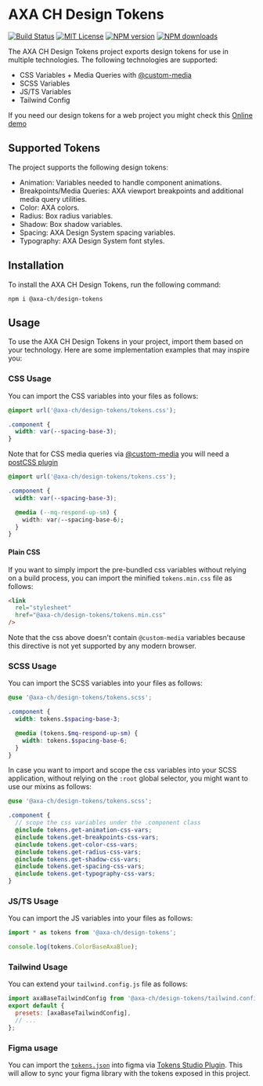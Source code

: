 # AXA CH Design Tokens

[![Build Status][ci-image]][ci-url]
[![MIT License][license-image]][license-url]
[![NPM version][npm-version-image]][npm-url]
[![NPM downloads][npm-downloads-image]][npm-url]

The AXA CH Design Tokens project exports design tokens for use in multiple technologies. The following technologies are supported:

- CSS Variables + Media Queries with [@custom-media](https://drafts.csswg.org/mediaqueries-5/#custom-mq)
- SCSS Variables
- JS/TS Variables
- Tailwind Config

If you need our design tokens for a web project you might check this [Online demo](https://axa-ch.github.io/design-tokens)

## Supported Tokens

The project supports the following design tokens:

- Animation: Variables needed to handle component animations.
- Breakpoints/Media Queries: AXA viewport breakpoints and additional media query utilities.
- Color: AXA colors.
- Radius: Box radius variables.
- Shadow: Box shadow variables.
- Spacing: AXA Design System spacing variables.
- Typography: AXA Design System font styles.

## Installation

To install the AXA CH Design Tokens, run the following command:

```shell
npm i @axa-ch/design-tokens
```

## Usage

To use the AXA CH Design Tokens in your project, import them based on your technology. Here are some implementation examples that may inspire you:

### CSS Usage

You can import the CSS variables into your files as follows:

```css
@import url('@axa-ch/design-tokens/tokens.css');

.component {
  width: var(--spacing-base-3);
}
```

Note that for CSS media queries via [@custom-media](https://drafts.csswg.org/mediaqueries-5/#custom-mq) you will need a [postCSS plugin](https://github.com/csstools/postcss-custom-media)

```css
@import url('@axa-ch/design-tokens/tokens.css');

.component {
  width: var(--spacing-base-3);

  @media (--mq-respond-up-sm) {
    width: var(--spacing-base-6);
  }
}
```

#### Plain CSS

If you want to simply import the pre-bundled css variables without relying on a build process, you can import the minified `tokens.min.css` file as follows:

```html
<link
  rel="stylesheet"
  href="@axa-ch/design-tokens/tokens.min.css"
/>
```

Note that the css above doesn't contain `@custom-media` variables because this directive is not yet supported by any modern browser.

### SCSS Usage

You can import the SCSS variables into your files as follows:

```scss
@use '@axa-ch/design-tokens/tokens.scss';

.component {
  width: tokens.$spacing-base-3;

  @media (tokens.$mq-respond-up-sm) {
    width: tokens.$spacing-base-6;
  }
}
```

In case you want to import and scope the css variables into your SCSS application, without relying on the `:root` global selector, you might want to use our mixins as follows:

```scss
@use '@axa-ch/design-tokens/tokens.scss';

.component {
  // scope the css variables under the .component class
  @include tokens.get-animation-css-vars;
  @include tokens.get-breakpoints-css-vars;
  @include tokens.get-color-css-vars;
  @include tokens.get-radius-css-vars;
  @include tokens.get-shadow-css-vars;
  @include tokens.get-spacing-css-vars;
  @include tokens.get-typography-css-vars;
}
```

### JS/TS Usage

You can import the JS variables into your files as follows:

```ts
import * as tokens from '@axa-ch/design-tokens';

console.log(tokens.ColorBaseAxaBlue);
```

### Tailwind Usage

You can extend your `tailwind.config.js` file as follows:

```js
import axaBaseTailwindConfig from '@axa-ch/design-tokens/tailwind.config';
export default {
  presets: [axaBaseTailwindConfig],
  // ...
};
```

### Figma usage

You can import the [`tokens.json`](https://raw.githubusercontent.com/axa-ch/design-tokens/main/tokens.json) into figma via [Tokens Studio Plugin](https://docs.tokens.studio/).
This will allow to sync your figma library with the tokens exposed in this project.

[ci-image]: https://img.shields.io/github/actions/workflow/status/axa-ch/design-tokens/ci.yml?style=flat-square&branch=main
[ci-url]: https://github.com/axa-ch/design-tokens/actions
[license-image]: http://img.shields.io/badge/license-MIT-000000.svg?style=flat-square
[license-url]: LICENSE
[npm-version-image]: https://img.shields.io/npm/v/@axa-ch/design-tokens.svg?style=flat-square
[npm-downloads-image]: https://img.shields.io/npm/dm/@axa-ch/design-tokens.svg?style=flat-square
[npm-url]: https://npmjs.org/package/@axa-ch/design-tokens
